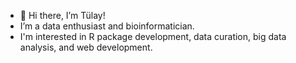 - 👋 Hi there, I’m Tülay!
- I’m a data enthusiast and bioinformatician.
- I'm interested in R package development, data curation, big data analysis, and web development.

<!---
KarakulakTulay/KarakulakTulay is a ✨ special ✨ repository because its `README.md` (this file) appears on your GitHub profile.
You can click the Preview link to take a look at your changes.
--->
